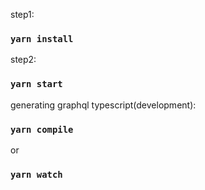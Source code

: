 
step1:

### `yarn install`

step2:

### `yarn start`

generating graphql typescript(development):

### `yarn compile`

or 

### `yarn watch`

